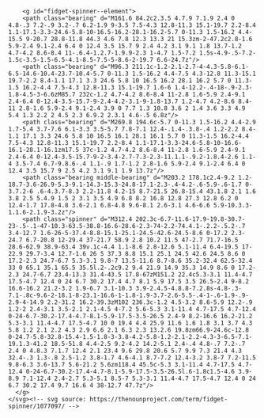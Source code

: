

<div id="wrapper">
    <svg id="fidget-spinner" xmlns="http://www.w3.org/2000/svg" viewBox="0 0 338 338">

<!--       <circle id="circle" class="circle" cx="169" cy="169" r="169"/> -->

        <g id="fidget-spinner--element">
        <path class="bearing" d="M161.6 84.2c2.3.5 4.7.9 7.1.9 2.4 0 4.8-.3 7.2-.9 3.2-.7 6.2-1.9 9-3.5 7.5-4.3 12.8-11.3 15.1-19.7 2.2-8.4 1.1-17.1-3.3-24.6-5.8-10-16.5-16.2-28.1-16.2-5.7 0-11.3 1.5-16.2 4.4-15.5 9-20.7 28.8-11.8 44.3 4.6 7.8 12.3 13.3 21 15.3zm-2-47.2c2.8-1.6 5.9-2.4 9.1-2.4 6.4 0 12.4 3.5 15.7 9 2.4 4.2 3.1 9.1 1.8 13.7-1.2 4.7-4.2 8.6-8.4 11-.6.4-1.2.7-1.9.9-2.3 1-4.7 1.5-7.2 1.5s-4.9-.5-7.2-1.5c-3.5-1.5-6.5-4.1-8.5-7.5-5-8.6-2-19.7 6.6-24.7z"/>
        <path class="bearing" d="M96.3 211.1c-1.2-2.1-2.7-4-4.3-5.8-6.1-6.5-14.6-10.4-23.7-10.4-5.7 0-11.3 1.5-16.2 4.4-7.5 4.3-12.8 11.3-15.1 19.7-2.2 8.4-1.1 17.1 3.3 24.6 5.8 10 16.5 16.2 28.1 16.2 5.7 0 11.3-1.5 16.2-4.4 7.5-4.3 12.8-11.3 15.1-19.7 1.6-6 1.4-12.2-.4-18-.9-2.3-1.8-4.5-3-6.6zM85.7 232c-1.2 4.7-4.2 8.6-8.4 11-2.8 1.6-5.9 2.4-9.1 2.4-6.4 0-12.4-3.5-15.7-9-2.4-4.2-3.1-9-1.8-13.7 1.2-4.7 4.2-8.6 8.4-11 2.8-1.6 5.9-2.4 9.1-2.4 3.9 0 7.7 1.3 10.8 3.6 2 1.4 3.6 3.3 4.9 5.4 1.3 2.2 2 4.5 2.3 6.9.2 2.3.1 4.6-.5 6.8z"/>
        <path class="bearing" d="M269.8 194.6c-5.7 0-11.3 1.5-16.2 4.4-2.9 1.7-5.4 3.7-7.6 6.1-3.3 3.5-5.7 7.8-7.1 12.4-.1.4-.3.8-.4 1.2-2.2 8.4-1.1 17.1 3.3 24.6 5.8 10 16.5 16.1 28.1 16.1 5.7 0 11.3-1.5 16.2-4.4 7.5-4.3 12.8-11.3 15.1-19.7 2.2-8.4 1.1-17.1-3.3-24.6-5.8-10-16.6-16.1-28.1-16.1zm17.5 37c-1.2 4.7-4.2 8.6-8.4 11-2.8 1.6-5.9 2.4-9.1 2.4-6.4 0-12.4-3.5-15.7-9-2-3.4-2.7-7.3-2.3-11.1.1-.9.2-1.8.4-2.6 1.1-4 3.5-7.4 6.7-9.8.6-.4 1.1-.9 1.7-1.2 2.8-1.6 5.9-2.4 9.1-2.4 6.4 0 12.4 3.5 15.7 9 2.5 4.2 3.1 9.1 1.9 13.7z"/>
        <path class="bearing middle-bearing" d="M203.2 178.1c2.4-9.2 1.2-18.7-3.6-26.9-5.3-9.1-14.3-15.3-24.8-17.1-2.3-.4-4.2-.6-5.9-.6-1.7 0-3.7.2-6 .6-4.3.7-8.3 2.2-11.8 4.2-15 8.7-21.5 26.8-15.4 43.1.8 2.1 1.6 3.8 2.5 5.4.9 1.5 2 3.1 3.5 4.9 6.8 8.2 16.8 12.8 27.3 12.8 6.2 0 12.4-1.7 17.8-4.8 3.6-2.1 6.8-4.8 9.6-8.1 2.6-3.1 4.6-6.6 5.9-10.3.3-1.1.6-2.1.9-3.2z"/>
        <path class="spinner" d="M312.4 202.3c-6.7-11.6-17.9-19.8-30.7-23-.5-.1-47-10.3-63.5-38.8-16.6-28.6-2.3-74-2.2-74.4.1-.2.2-.5.2-.7 3.4-12.7 1.6-26-5-37.4-8.8-15.1-25.1-24.5-42.6-24.5-8.6 0-17.2 2.3-24.7 6.7-20.8 12-29.4 37-21.7 58.9 2.8 10.2 11.5 47-2.7 71.7-16.5 28.6-62.9 38.9-63.4 39v.1c-4.4 1.1-8.6 2.8-12.6 5.1-11.4 6.4-19.5 17-22.9 29.7-3.4 12.7-1.6 26 5 37.3 8.8 15.1 25.1 24.5 42.6 24.5 8.6 0 17.2-2.3 24.7-6.7 5.3-3.1 9.8-7 13.5-11.6 8.7-8.6 35.2-32.4 62.5-32.4 33 0 65.1 35.1 65.5 35.5l.2-.2c9.2 9.4 21.9 14.9 35.3 14.9 8.6 0 17.2-2.3 24.7-6.7 23.4-13.3 31.4-43.5 17.8-67zM151.2 22.4c5.3-3.1 11.4-4.7 17.5-4.7 12.4 0 24 6.7 30.2 17.4 4.7 8.1 5.9 17.5 3.5 26.5-2.4 9-8.2 16.6-16.2 21.2-3.2 1.9-6.7 3.1-10.3 3.9-2.4.5-4.8.8-7.2.8s-4.8-.3-7.1-.8c-9.6-2-18.1-8-23.1-16.6-1-1.8-1.9-3.7-2.6-5.5-.4-1-.6-1.9-.9-2.9-4-14.9 2.2-31.2 16.2-39.3zM102 236.3c-1.2 4.5-3.2 8.6-5.9 12.2-.9 1.2-2 2.4-3.1 3.5-2.1 2.1-4.5 4-7.2 5.6-5.3 3.1-11.4 4.7-17.5 4.7-12.4 0-24-6.7-30.2-17.4-4.7-8.1-5.9-17.5-3.5-26.5 2.4-9 8.2-16.6 16.2-21.2 5.3-3.1 11.4-4.7 17.5-4.7 10 0 19.4 4.4 25.9 11.6 1.6 1.8 3.1 3.7 4.3 5.8 1.2 2.1 2.2 4.3 2.9 6.6 2.1 6.3 2.3 13.2.6 19.8zm66.9-24.6c-12.8 0-24.7-5.8-32.8-15.4-1.5-1.8-3-3.8-4.2-5.8-1.2-2.1-2.2-4.3-3-6.5-7.1-19.1.3-41.2 18.5-51.8 4.4-2.5 9.2-4.2 14.2-5.1 2.4-.4 4.8-.7 7.2-.7 2.4 0 4.8.3 7.1.7 12.4 2.1 23.4 9.6 29.8 20.6 5.7 9.9 7.3 21.4 4.3 32.4-.3 1.3-.8 2.5-1.2 3.8-1.7 4.6-4.1 8.7-7.2 12.4-3.2 3.8-7 7.2-11.5 9.8-6.3 3.6-13.7 5.6-21.2 5.6zm118.4 45.5c-5.3 3.1-11.4 4.7-17.5 4.7-12.4 0-24-6.7-30.2-17.4-4.7-8.1-5.9-17.5-3.5-26.5l.6-1.8c1.5-4.6 3.9-8.9 7.1-12.4 2.4-2.7 5.3-5.1 8.5-7 5.3-3.1 11.4-4.7 17.5-4.7 12.4 0 24 6.7 30.2 17.4 9.7 16.6 4 38-12.7 47.7z"/>
      </g>
    </svg><!-- svg source: https://thenounproject.com/term/fidget-spinner/1077097/ -->
</div>
